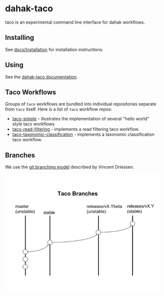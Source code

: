 # dahak-taco

taco is an experimental command line interface for dahak workflows. 

## Installing 

See [docs/Installation](docs/Installation.md) for installation instructions.

## Using

See the [dahak-taco documentation](https://dahak-metagenomics.github.io/dahak-taco/).

## Taco Workflows

Groups of `taco` workflows are bundled into individual 
repositories separate from `taco` itself. Here is a list
of `taco` workflow repos:

* [taco-simple](https://github.com/dahak-metagenomics/taco-simple) - 
    illustrates the implementation of several "hello world" style taco workflows
* [taco-read-filtering](https://github.com/dahak-metagenomics/taco-read-filtering) - 
    implements a read filtering taco workflow.
* [taco-taxonomic-classification](https://github.com/dahak-metagenomics/taco-taxonomic-classification) - 
    implements a taxonomic classification taco workflow.

## Branches

We use the [git branching model](http://nvie.com/posts/a-successful-git-branching-model/)
described by Vincent Driessen.

![Release branches for taco](docs/taco-branches.png)


